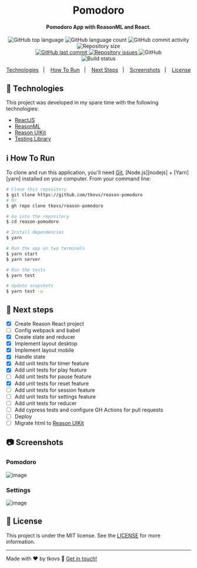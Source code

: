 <h1 align="center">
  <br>
  Pomodoro
</h1>

<h4 align="center">
  Pomodoro App with ReasonML and React.
</h4>
<p align="center">
  <img alt="GitHub top language" src="https://img.shields.io/github/languages/top/tkovs/reason-pomodoro.svg">

  <img alt="GitHub language count" src="https://img.shields.io/github/languages/count/tkovs/reason-pomodoro.svg">
  
  <img alt="GitHub commit activity" src="https://img.shields.io/github/commit-activity/m/tkovs/reason-pomodoro.svg">

  <img alt="Repository size" src="https://img.shields.io/github/repo-size/tkovs/reason-pomodoro.svg">
  <br />
  <a href="https://github.com/tkovs/reason-pomodoro/commits/master">
    <img alt="GitHub last commit" src="https://img.shields.io/github/last-commit/tkovs/reason-pomodoro.svg">
  </a>

  <a href="https://github.com/tkovs/reason-pomodoro/issues">
    <img alt="Repository issues" src="https://img.shields.io/github/issues/tkovs/reason-pomodoro.svg">
  </a>

  <img alt="GitHub" src="https://img.shields.io/github/license/tkovs/reason-pomodoro.svg">
  <br />
  <img alt="Build status" src="https://api.netlify.com/api/v1/badges/c3404df3-bf7b-45b7-bc01-62175b0423d1/deploy-status">
</p>

<p align="center">
  <a href="#rocket-technologies">Technologies</a>&nbsp;&nbsp;&nbsp;|&nbsp;&nbsp;&nbsp;
  <a href="#information_source-how-to-run">How To Run</a>&nbsp;&nbsp;&nbsp;|&nbsp;&nbsp;&nbsp;
  <a href="#runner-next-steps">Next Steps</a>&nbsp;&nbsp;&nbsp;|&nbsp;&nbsp;&nbsp;
  <a href="#camera-screenshots">Screenshots</a>&nbsp;&nbsp;&nbsp;|&nbsp;&nbsp;&nbsp;
  <a href="#memo-license">License</a>
</p>

## :rocket: Technologies

This project was developed in my spare time with the following technologies:

-  [ReactJS](https://reactjs.org)
-  [ReasonML](https://reasonml.github.io)
-  [Reason UIKit](https://github.com/tkovs/reason-uikit)
-  [Testing Library](https://testing-library.com)

## :information_source: How To Run

To clone and run this application, you'll need [Git](https://git-scm.com), [Node.js][nodejs] + [Yarn][yarn] installed on your computer. From your command line:

```bash
# Clone this repository
$ git clone https://github.com/tkovs/reason-pomodoro
# Or
$ gh repo clone tkovs/reason-pomodoro

# Go into the repository
$ cd reason-pomodoro

# Install dependencies
$ yarn

# Run the app on two terminals
$ yarn start
$ yarn server

# Run the tests
$ yarn test

# Update snapshots
$ yarn test -u
```

## :runner: Next steps

- [x] Create Reason React project
- [ ] Config webpack and babel
- [x] Create state and reducer
- [x] Implement layout desktop
- [x] Implement layout mobile
- [x] Handle state
- [x] Add unit tests for timer feature
- [x] Add unit tests for play feature
- [ ] Add unit tests for pause feature
- [x] Add unit tests for reset feature
- [ ] Add unit tests for session feature
- [ ] Add unit tests for settings feature
- [ ] Add unit tests for reducer
- [ ] Add cypress tests and configure GH Actions for pull requests
- [ ] Deploy
- [ ] Migrate html to [Reason UIKit](https://github.com/tkovs/reason-uikit)

## :camera: Screenshots

### Pomodoro
![image](https://user-images.githubusercontent.com/8717661/98301198-266bfa00-1f99-11eb-83b8-f11ec4efa93d.png)

### Settings
![image](https://user-images.githubusercontent.com/8717661/98301628-d5103a80-1f99-11eb-8ecd-cfe2a4418082.png)


## :memo: License
This project is under the MIT license. See the [LICENSE](https://github.com/tkovs/reason-pomodoro/blob/master/LICENSE) for more information.

---

Made with ♥ by tkovs :wave: [Get in touch!](https://www.linkedin.com/in/tkovs/)
